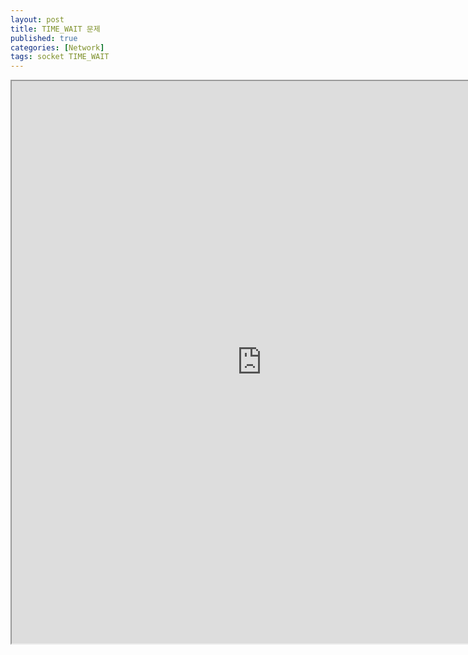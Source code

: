 ```yaml
---
layout: post
title: TIME_WAIT 문제
published: true
categories: [Network]
tags: socket TIME_WAIT
---
```

<iframe width="800" height="900" src="https://docs.google.com/document/d/e/2PACX-1vQzNVaJZ1CDj8xRrCazcfFie1x30w-xEIyYjOL5dkyXLjgxdYA3Fd1qqvt70M_TaCsPuTYaFx_oIaPM/pub?embedded=true"></iframe>  
    
